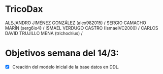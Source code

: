 # TricoDax
ALEJANDRO JIMÉNEZ GONZÁLEZ (alex982015) /
SERGIO CAMACHO MARÍN (serg6io4) /
ISMAEL VERDUGO CASTRO (IsmaelVC2000) /
CARLOS DAVID TRUJILLO MENA (trichodrius) /

# Objetivos semana del 14/3:
- [X] Creación del modelo inicial de la base datos en DDL.
